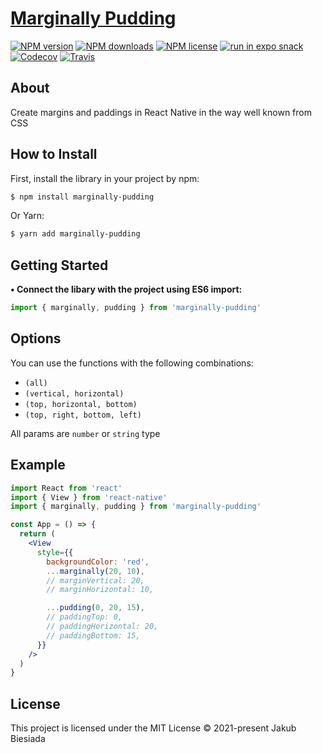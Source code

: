 # [Marginally Pudding](https://github.com/native-ly/marginally-pudding)

[![NPM version](https://img.shields.io/npm/v/marginally-pudding?style=flat-square)](https://www.npmjs.com/package/marginally-pudding)
[![NPM downloads](https://img.shields.io/npm/dm/marginally-pudding?style=flat-square)](https://www.npmjs.com/package/marginally-pudding)
[![NPM license](https://img.shields.io/npm/l/marginally-pudding?style=flat-square)](https://www.npmjs.com/package/marginally-pudding)
[![run in expo snack](https://img.shields.io/badge/Run%20in%20Snack-4630EB?style=flat-square&logo=EXPO&labelColor=FFF&logoColor=000)](https://snack.expo.io/@jbiesiada/marginally-pudding)
[![Codecov](https://img.shields.io/codecov/c/github/native-ly/marginally-pudding?style=flat-square)](https://codecov.io/gh/native-ly/marginally-pudding)
[![Travis](https://img.shields.io/travis/com/native-ly/marginally-pudding/main?style=flat-square)](https://travis-ci.com/native-ly/marginally-pudding)

## About

Create margins and paddings in React Native in the way well known from CSS

## How to Install

First, install the library in your project by npm:

```sh
$ npm install marginally-pudding
```

Or Yarn:

```sh
$ yarn add marginally-pudding
```

## Getting Started

**• Connect the libary with the project using ES6 import:**

```js
import { marginally, pudding } from 'marginally-pudding'
```

## Options

You can use the functions with the following combinations:

- `(all)`
- `(vertical, horizontal)`
- `(top, horizontal, bottom)`
- `(top, right, bottom, left)`

All params are `number` or `string` type

## Example

```jsx
import React from 'react'
import { View } from 'react-native'
import { marginally, pudding } from 'marginally-pudding'

const App = () => {
  return (
    <View
      style={{
        backgroundColor: 'red',
        ...marginally(20, 10),
        // marginVertical: 20,
        // marginHorizontal: 10,

        ...pudding(0, 20, 15),
        // paddingTop: 0,
        // paddingHorizontal: 20,
        // paddingBottom: 15,
      }}
    />
  )
}
```

## License

This project is licensed under the MIT License © 2021-present Jakub Biesiada
